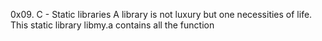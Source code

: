 0x09. C - Static libraries
A library is not luxury but one necessities of life.
This static library libmy.a contains all the function
